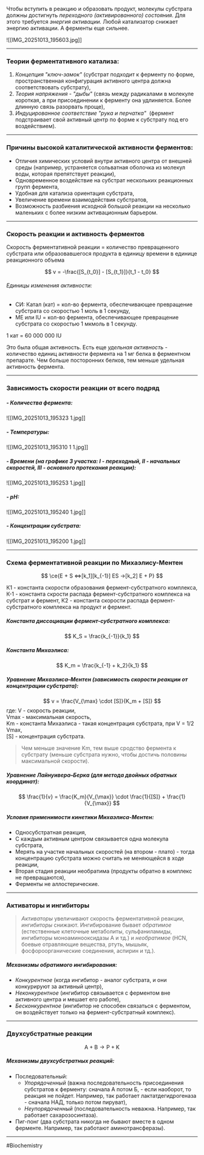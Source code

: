 
Чтобы вступить в реакцию и образовать продукт, молекулы субстрата должны достигнуть *переходного (активированного) состояния*. Для этого требуется _энергия активации._ Любой катализатор снижает энергию активации. А ферменты еще сильнее.

![[IMG_20251013_195603.jpg]]

---

### Теории ферментативного катализа:

1. _Концепция "ключ-замок"_ (субстрат подходит к ферменту по форме, пространственная конфигурация активного центра должна соответствовать субстрату),
2. *Теория напряжения - "дыбы"* (связь между радикалами в молекуле короткая, а при присоединении к ферменту она удлиняется. Более длинную связь разорвать проще),
3. _Индуцированное соответствие_ _"рука и перчатка"_  (фермент подстраивает свой активный центр по форме к субстрату под его воздействием).  

---

### Причины высокой каталитической активности ферментов:

- Отличия химических условий внутри активного центра от внешней среды (например, устраняется сольватная оболочка из молекул воды, которая препятствует реакции),
- Одновременное воздействие на субстрат нескольких реакционных групп фермента,
- Удобная для катализа ориентация субстрата,
- Увеличение времени взаимодействия субстратов,
- Возможность разбиения исходной большой реакции на несколько маленьких с более низким активационным барьером.

---

### Скорость реакции и активность ферментов

Скорость ферментативной реакции = количество превращенного субстрата или образовавшегося продукта в единицу времени в единице реакционного объема
  
$$
v = -\frac{[S_{t_0}] - [S_{t_1}]}{t_1 - t_0}
$$
###### Единицы изменения активности:
- СИ: Катал (кат) = кол-во фермента, обеспечивающее превращение субстрата со скоростью 1 моль в 1 секунду,
- МЕ или IU = кол-во фермента, обеспечивающее превращение субстрата со скоростью 1 мкмоль в 1 секунду.

1 кат = 60 000 000 IU

Это была общая активность. Есть еще _удельная активность_ - количество единиц активности фермента на 1 мг белка в ферментном препарате. Чем больше посторонних белков, тем меньше удельная активность фермента.  

---

### Зависимость скорости реакции от всего подряд

##### - Количества фермента:
![[IMG_20251013_195323 1.jpg]]

##### - Температуры:
![[IMG_20251013_195310 1 1.jpg]]

##### - Времени (на графике 3 участка: I - переходный, II - начальных скоростей, III - основного протекания реакции):
![[IMG_20251013_195253 1.jpg]]

##### - рН:
![[IMG_20251013_195240 1.jpg]]

##### - Концентрации субстрата:
![[IMG_20251013_195200 1.jpg]]

---

### Схема ферментативной реакции по Михаэлису-Ментен

$$
\ce{E + S <=>[k_1][k_{-1}] ES ->[k_2] E + P}
$$

К1 - константа скорости образования фермент-субстратного комплекса,  
К-1 - константа скрости распада фермент-субстратного комплекса на субстрат и фермент,
К2 - константа скорости распада фермент-субстратного комплекса на продукт и фермент. 


##### Константа диссоциации фермент-субстратного комплекса:
  $$
  K_S = \frac{k_{-1}}{k_1}
  $$

##### Константа Михаэлиса:
  $$
  K_m = \frac{k_{-1} + k_2}{k_1}
  $$

##### Уравнение Михаэлиса–Ментен (зависимость скорости реакции от концентрации субстрата):
  $$
  v = \frac{V_{\max} \cdot [S]}{K_m + [S]}
  $$
где: 
V - скорость реакции,  
Vmax - максимальная скорость,  
Km - константа Михаэлиса - такая концентрация субстрата, при V = 1/2 Vmax,  
[S] - концентрация субстрата.

> Чем меньше значение Km, тем выше сродство фермента к субстрату (меньше субстрата нужно, чтобы достичь половины максимальной скорости).


##### Уравнение Лайнуивера–Берка (для метода *двойных обратных* координат):

$$
\frac{1}{v} = \frac{K_m}{V_{\max}} \cdot \frac{1}{[S]} + \frac{1}{V_{\max}}
$$

##### Условия применимости кинетики Михаэлиса-Ментен:

- Односубстратная реакция,
- С каждым активным центром связывается одна молекула субстрата,
- Мерять на участке начальных скоростей (на втором - плато) - тогда концентрацию субстрата можно считать не меняющейся в ходе реакции,
- Вторая стадия реакции необратима (продукты обратно в комплекс не превращаются),
- Ферменты не аллостерические.

---

### Активаторы и ингибиторы

> _Активаторы_ увеличивают скорость ферментативной реакции, _ингибиторы_ снижают. Ингибирование бывает _обратимое_ (естественные клеточные метаболиты, сульфаниламиды, ингибиторы моноаминооксидазы А и тд.) и _необратимое_ (HCN, боевые отравляющие вещества, ртуть, мышьяк, фосфороорганические соединения, аспирин и тд.).  
  
##### Механизмы обратимого ингибирования:

- _Конкурентное_ (когда ингибитор - аналог субстрата, и они конкурируют за активный центр),
- _Неконкурентное_ (ингибитор связывается с ферментом вне активного центра и мешает его работе),
- _Бесконкурентное_ (ингибитор не способен связаться с ферментом, он воздействует только на фермент-субстратный комплекс).

---

### Двухсубстратные реакции
  
$$
\mathrm{A + B \longrightarrow P + K}
$$
  
##### Механизмы двухсубстратных реакций:

- Последовательный:
    - _Упорядоченный_ (важна последовательность присоединения субстратов к ферменту: сначала А потом Б, - если наоборот, то реакция не пойдет. Например, так работает лактатдегидрогеназа - сначала НАД, только потом пируват),
    - _Неупорядоченный_ (последовательность неважна. Например, так работает сахарозосинтаза).
- Пиг-понг (два субстрата никогда не бывают вместе в одном ферменте. Например, так работают аминотрансферазы).


---
#Biochemistry 